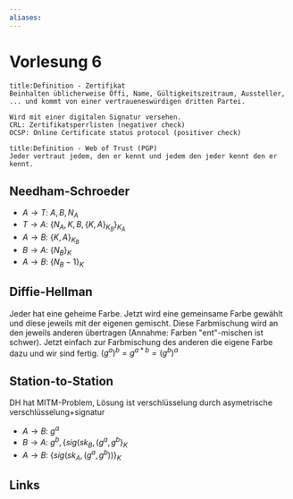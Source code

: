 ```yaml
---
aliases: 
---
```

# Vorlesung 6 
```ad-abstract
title:Definition - Zertifikat
Beinhalten üblicherweise Öffi, Name, Gültigkeitszeitraum, Aussteller, ... und kommt von einer vertraueneswürdigen dritten Partei.

Wird mit einer digitalen Signatur versehen.
CRL: Zertifikatsperrlisten (negativer check)
OCSP: Online Certificate status protocol (positiver check)
```

```ad-abstract
title:Definition - Web of Trust (PGP)
Jeder vertraut jedem, den er kennt und jedem den jeder kennt den er kennt.
```
## Needham-Schroeder
- $A \rightarrow T$: $A,B,N_{A}$
- $T \rightarrow A$: $\{N_{A},K,B,\{K,A\}_{K_{B}}\}_{K_{A}}$
- $A \rightarrow B$: $\{K,A\}_{K_{B}}$
- $B \rightarrow A$: $\{N_{B}\}_{K}$
- $A \rightarrow B$: $\{N_{B}-1\}_{K}$
## Diffie-Hellman
Jeder hat eine geheime Farbe. Jetzt wird eine gemeinsame Farbe gewählt und diese jeweils mit der eigenen gemischt. Diese Farbmischung wird an den jeweils anderen übertragen (Annahme: Farben "ent"-mischen ist schwer). Jetzt einfach zur Farbmischung des anderen die eigene Farbe dazu und wir sind fertig. ${(g^{a})}^{b}=g^{a*b}={(g^{b})}^{a}$ 
## Station-to-Station
DH hat MITM-Problem, Lösung ist verschlüsselung durch asymetrische verschlüsselung+signatur
- $A \rightarrow B$: $g^{a}$
- $B \rightarrow A$: $g^{b},\{sig(sk_{B},(g^{a},g^{b}\}_{K}$
- $A \rightarrow B$: $\{sig(sk_{A},(g^{a},g^{b}))\}_{K}$
## Links